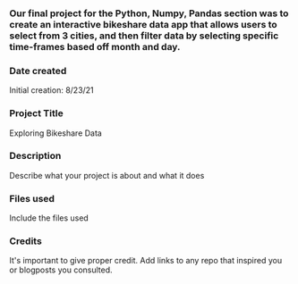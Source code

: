 ### Our final project for the Python, Numpy, Pandas section was to create an interactive bikeshare data app that allows users to select from 3 cities, and then filter data by selecting specific time-frames based off month and day.

### Date created
Initial creation: 8/23/21

### Project Title
Exploring Bikeshare Data

### Description
Describe what your project is about and what it does

### Files used
Include the files used

### Credits
It's important to give proper credit. Add links to any repo that inspired you or blogposts you consulted.
